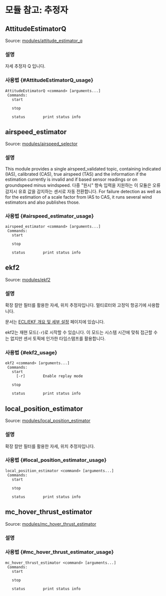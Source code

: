 # 모듈 참고: 추정자

## AttitudeEstimatorQ

Source: [modules/attitude_estimator_q](https://github.com/PX4/PX4-Autopilot/tree/master/src/modules/attitude_estimator_q)

### 설명

자세 추정자 Q 입니다.

### 사용법 {#AttitudeEstimatorQ_usage}

    AttitudeEstimatorQ <command> [arguments...]
     Commands:
       start
    
       stop
    
       status        print status info
    

## airspeed_estimator

Source: [modules/airspeed_selector](https://github.com/PX4/PX4-Autopilot/tree/master/src/modules/airspeed_selector)

### 설명

This module provides a single airspeed_validated topic, containing indicated (IAS), calibrated (CAS), true airspeed (TAS) and the information if the estimation currently is invalid and if based sensor readings or on groundspeed minus windspeed. 다중 "원시" 항속 입력을 지원하는 이 모듈은 오류 감지시 유효 값을 감지하는 센서로 자동 전환합니다. For failure detection as well as for the estimation of a scale factor from IAS to CAS, it runs several wind estimators and also publishes those.

### 사용법 {#airspeed_estimator_usage}

    airspeed_estimator <command> [arguments...]
     Commands:
       start
    
       stop
    
       status        print status info
    

## ekf2

Source: [modules/ekf2](https://github.com/PX4/PX4-Autopilot/tree/master/src/modules/ekf2)

### 설명

확장 칼만 필터를 활용한 자세, 위치 추정자입니다. 멀티로터와 고정익 항공기에 사용합니다.

문서는 [ECL/EKF 개요 및 세부 설정](https://docs.px4.io/master/en/advanced_config/tuning_the_ecl_ekf.html) 페이지에 있습니다.

ekf2는 재현 모드(`-r`)로 시작할 수 있습니다. 이 모드는 시스템 시간에 맞춰 접근할 수는 없지만 센서 토픽에 인가한 타임스탬프를 활용합니다.

### 사용법 {#ekf2_usage}

    ekf2 <command> [arguments...]
     Commands:
       start
         [-r]        Enable replay mode
    
       stop
    
       status        print status info
    

## local_position_estimator

Source: [modules/local_position_estimator](https://github.com/PX4/PX4-Autopilot/tree/master/src/modules/local_position_estimator)

### 설명

확장 칼만 필터를 활용한 자세, 위치 추정자입니다.

### 사용법 {#local_position_estimator_usage}

    local_position_estimator <command> [arguments...]
     Commands:
       start
    
       stop
    
       status        print status info
    

## mc_hover_thrust_estimator

Source: [modules/mc_hover_thrust_estimator](https://github.com/PX4/PX4-Autopilot/tree/master/src/modules/mc_hover_thrust_estimator)

### 설명

### 사용법 {#mc_hover_thrust_estimator_usage}

    mc_hover_thrust_estimator <command> [arguments...]
     Commands:
       start
    
       stop
    
       status        print status info